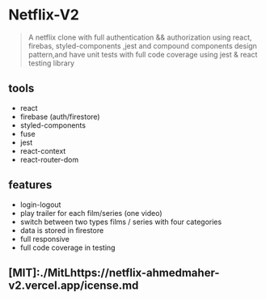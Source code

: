 # Netflix-V2

> A netflix clone with full authentication && authorization using react, firebas, styled-components ,jest and compound components design pattern,and have unit tests with full code coverage using jest & react testing library

[live]: https://netflix-ahmedmaher-v2.vercel.app/

## tools

- react
- firebase (auth/firestore)
- styled-components
- fuse
- jest
- react-context
- react-router-dom

## features

- login-logout
- play trailer for each film/series (one video)
- switch between two types films / series with four categories
- data is stored in firestore
- full responsive
- full code coverage in testing

## [MIT]:./MitLhttps://netflix-ahmedmaher-v2.vercel.app/icense.md

<!-- ## bugs -->

<!-- 3. make sure the route protectors & redirects are working correctly -->

<!-- 4.done  implement the slides in th browse page -->

<!-- 5- working on it ... redirect after sing in / out -->

<!-- 6- play button is not showing -->

<!-- 7- the accordion spaces is off / add footer to the browse page -->

<!-- 8- regenerate random image for the browse page -->

